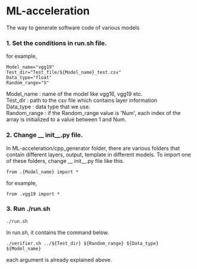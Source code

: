 # ML-acceleration  

The way to generate software code of various models

### 1. Set the conditions in run.sh file. 
  
for example,  
```
Model_name="vgg19"
Test_dir="Test_file/${Model_name}_test.csv"
Data_type="float"
Random_range="5"  
```  
Model_name : name of the model like vgg16, vgg19 etc.  
Test_dir : path to the csv file which contains layer information  
Data_type : data type that we use.  
Random_range : if the Random_range value is 'Num', each index of the array is initialized to a value between 1 and Num.  

### 2. Change __ init__.py file.

In ML-acceleration/cpp_generator folder, there are various folders that contain different layers, output, template in different models.
To import one of these folders, change __ init__.py file like this.

```  
from .{Model_name} import *
```   

for example,  
```  
from .vgg19 import *
``` 


### 3. Run ./run.sh  
```
./run.sh
```  
  In run.sh, it contains the command below.
  
  ```
  ./verifier.sh ../${Test_dir} ${Random_range} ${Data_type} ${Model_name}
  ```
  each argument is already explained above.      
   
